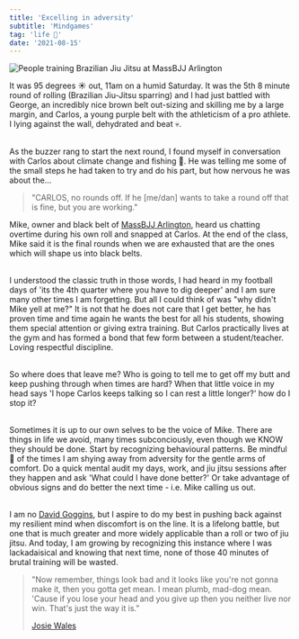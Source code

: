 ```yaml
---
title: 'Excelling in adversity'
subtitle: 'Mindgames'
tag: 'life 🌴'
date: '2021-08-15'
---
```


![People training Brazilian Jiu Jitsu at MassBJJ Arlington](/images/posts/excelling-in-adversity/bjj-adversity-optimized.PNG 'People training Brazilian Jiu Jitsu')

It was 95 degrees ☀️ out, 11am on a humid Saturday. It was the 5th 8 minute round of rolling (Brazilian Jiu-Jitsu sparring) and I had just battled with George, an incredibly nice brown belt out-sizing and skilling me by a large margin, and Carlos, a young purple belt with the athleticism of a pro athlete. I lying against the wall, dehydrated and beat 💀.

\
As the buzzer rang to start the next round, I found myself in conversation with Carlos about climate change and fishing 🎣. He was telling me some of the small steps he had taken to try and do his part, but how nervous he was about the...

> "CARLOS, no rounds off. If he \[me/dan\] wants to take a round off that is fine, but you are working."

Mike, owner and black belt of [MassBJJ Arlington](https://massbjj.com), heard us chatting overtime during his own roll and snapped at Carlos. At the end of the class, Mike said it is the final rounds when we are exhausted that are the ones which will shape us into black belts.

\
I understood the classic truth in those words, I had heard in my football days of 'its the 4th quarter where you have to dig deeper' and I am sure many other times I am forgetting. But all I could think of was "why didn't Mike yell at me?" It is not that he does not care that I get better, he has proven time and time again he wants the best for all his students, showing them special attention or giving extra training. But Carlos practically lives at the gym and has formed a bond that few form between a student/teacher. Loving respectful discipline.

\
So where does that leave me? Who is going to tell me to get off my butt and keep pushing through when times are hard? When that little voice in my head says 'I hope Carlos keeps talking so I can rest a little longer?' how do I stop it?

\
Sometimes it is up to our own selves to be the voice of Mike. There are things in life we avoid, many times subconciously, even though we KNOW they should be done. Start by recognizing behavioural patterns. Be mindful 🧠 of the times I am shying away from adversity for the gentle arms of comfort. Do a quick mental audit my days, work, and jiu jitsu sessions after they happen and ask 'What could I have done better?' Or take advantage of obvious signs and do better the next time - i.e. Mike calling us out.

\
I am no [David Goggins](https://www.goodreads.com/book/show/41721428-can-t-hurt-me), but I aspire to do my best in pushing back against my resilient mind when discomfort is on the line. It is a lifelong battle, but one that is much greater and more widely applicable than a roll or two of jiu jitsu. And today, I am growing by recognizing this instance where I was lackadaisical and knowing that next time, none of those 40 minutes of brutal training will be wasted.

> "Now remember, things look bad and it looks like you're not gonna make it, then you gotta get mean. I mean plumb, mad-dog mean. 'Cause if you lose your head and you give up then you neither live nor win. That's just the way it is."
>
> [Josie Wales](https://www.youtube.com/watch?v=yid-CW-O9Qw)
